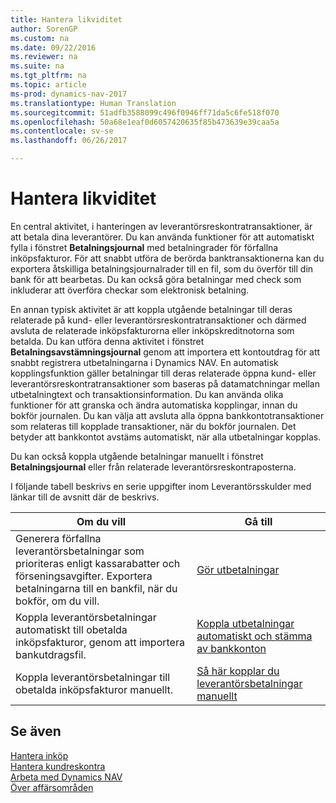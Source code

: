 ```yaml
---
title: Hantera likviditet
author: SorenGP
ms.custom: na
ms.date: 09/22/2016
ms.reviewer: na
ms.suite: na
ms.tgt_pltfrm: na
ms.topic: article
ms-prod: dynamics-nav-2017
ms.translationtype: Human Translation
ms.sourcegitcommit: 51adfb3588099c496f0946ff71da5c6fe518f070
ms.openlocfilehash: 50a68e1eaf0d6057420635f85b473639e39caa5a
ms.contentlocale: sv-se
ms.lasthandoff: 06/26/2017

---
```


# <a name="manage-payables"></a>Hantera likviditet
En central aktivitet, i hanteringen av leverantörsreskontratransaktioner, är att betala dina leverantörer. Du kan använda funktioner för att automatiskt fylla i fönstret **Betalningsjournal** med betalningrader för förfallna inköpsfakturor. För att snabbt utföra de berörda banktransaktionerna kan du exportera åtskilliga betalningsjournalrader till en fil, som du överför till din bank för att bearbetas. Du kan också göra betalningar med check som inkluderar att överföra checkar som elektronisk betalning.

En annan typisk aktivitet är att koppla utgående betalningar till deras relaterade på kund- eller leverantörsreskontratransaktioner och därmed avsluta de relaterade inköpsfakturorna eller inköpskreditnotorna som betalda. Du kan utföra denna aktivitet i fönstret **Betalningsavstämningsjournal** genom att importera ett kontoutdrag för att snabbt registrera utbetalningarna i Dynamics NAV. En automatisk kopplingsfunktion gäller betalningar till deras relaterade öppna kund- eller leverantörsreskontratransaktioner som baseras på datamatchningar mellan utbetalningtext och transaktionsinformation. Du kan använda olika funktioner för att granska och ändra automatiska kopplingar, innan du bokför journalen. Du kan välja att avsluta alla öppna bankkontotransaktioner som relateras till kopplade transaktioner, när du bokför journalen. Det betyder att bankkontot avstäms automatiskt, när alla utbetalningar kopplas.

Du kan också koppla utgående betalningar manuellt i fönstret **Betalningsjournal** eller från relaterade leverantörsreskontraposterna.

I följande tabell beskrivs en serie uppgifter inom Leverantörsskulder med länkar till de avsnitt där de beskrivs.

|Om du vill |Gå till |
|---|----|
|Generera förfallna leverantörsbetalningar som prioriteras enligt kassarabatter och förseningsavgifter. Exportera betalningarna till en bankfil, när du bokför, om du vill.|[Gör utbetalningar](payables-make-payments.md)|
|Koppla leverantörsbetalningar automatiskt till obetalda inköpsfakturor, genom att importera bankutdragsfil.|[Koppla utbetalningar automatiskt och stämma av bankkonton](receivables-apply-payments-auto-reconcile-bank-accounts.md)|
|Koppla leverantörsbetalningar till obetalda inköpsfakturor manuellt.|[Så här kopplar du leverantörsbetalningar manuellt](payables-how-apply-purchase-transactions-manually.md)|

## <a name="see-also"></a>Se även
[Hantera inköp](purchasing-manage-purchasing.md)  
[Hantera kundreskontra](receivables-manage-receivables.md)  
[Arbeta med Dynamics NAV](ui-work-product.md)  
[Över affärsområden](ui-across-business-areas.md)

